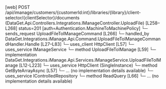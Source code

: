 [web] POST /api/imanage/customers/{customerId:int}/libraries/{library}/client-selector/{clientSelector}/documents  (DataGet.Api.Controllers.Integrations.IManageController.UploadFile)  [L258–L268] status=201 [auth=Authentication.MachineToMachinePolicy]
  └─ sends_request UploadFileToIManageCommand [L266]
    └─ handled_by DataGet.Integrations.iManage.Api.Command.UploadFileToIManageCommandHandler.Handle [L27–L83]
      └─ uses_client HttpClient [L57]
      └─ uses_service IManageService
        └─ method UploadFileToIManage [L59]
          └─ implementation DataGet.Integrations.iManage.Api.Services.IManageService.UploadFileToIManage [L12-L223]
      └─ uses_service HttpClient (SingleInstance)
        └─ method GetByteArrayAsync [L57]
          └─ ... (no implementation details available)
      └─ uses_service IControlledRepository<IntegrationConfiguration>
        └─ method ReadQuery [L66]
          └─ ... (no implementation details available)

